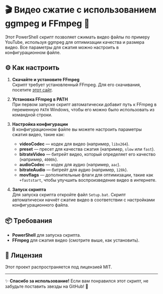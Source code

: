 # 🎬 Видео сжатие с использованием ggmpeg и FFmpeg 🚀

Этот PowerShell скрипт позволяет сжимать видео файлы по примеру YouTube, используя ggmpeg для оптимизации качества и размера видео. Все параметры для сжатия можно настроить в конфигурационном файле.

## ⚙️ Как настроить

1. **Скачайте и установите FFmpeg**  
   Скрипт требует установленный FFmpeg. Для его скачивания, посетите [этот сайт](https://www.gyan.dev/ffmpeg/builds/).

2. **Установка FFmpeg в PATH**  
   При первом запуске скрипт автоматически добавит путь к FFmpeg в переменную `PATH` Windows, чтобы его можно было использовать из командной строки.

3. **Настройка конфигурации**  
   В конфигурационном файле вы можете настроить параметры сжатия видео, такие как:

   - **videoCodec** — кодек для видео (например, `libx264`).
   - **preset** — пресет для качества сжатия (например, `slow` или `fast`).
   - **bitrateVideo** — битрейт видео, который определяет его качество (например, `4000k`).
   - **audioCodec** — кодек для аудио (например, `aac`).
   - **bitrateAudio** — битрейт для аудио (например, `128k`).
   - **movflags** — дополнительные флаги для оптимизации, такие как `+faststart`, чтобы улучшить воспроизведение видео в интернете.

4. **Запуск скрипта**  
   Для запуска скрипта откройте файл `Setup.bat`. Скрипт автоматически начнёт сжатие видео в соответствии с настройками конфигурационного файла.

## 📦 Требования

- **PowerShell** для запуска скрипта.
- **FFmpeg** для сжатия видео (смотрите выше, как установить).

## 📑 Лицензия

Этот проект распространяется под лицензией MIT.

---

✨ **Спасибо за использование!** Если вам понравился этот скрипт, не забудьте поставить звезды на GitHub! 🌟
